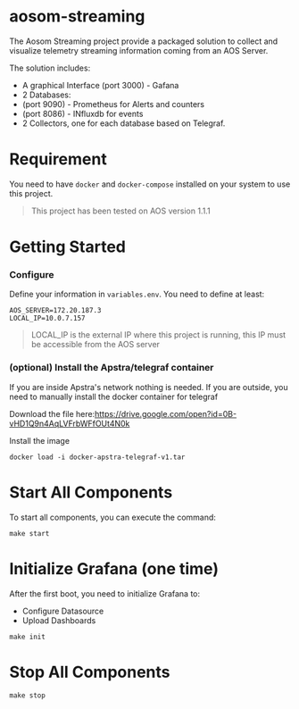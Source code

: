 # aosom-streaming

The Aosom Streaming project provide a packaged solution to collect and visualize
telemetry streaming information coming from an AOS Server.

The solution includes:
- A graphical Interface (port 3000) - Gafana
- 2 Databases:
 - (port 9090) - Prometheus for Alerts and counters
 - (port 8086) - INfluxdb for events
- 2 Collectors, one for each database based on Telegraf.

# Requirement

You need to have `docker` and `docker-compose` installed on your system to use this project.

> This project has been tested on AOS version 1.1.1

# Getting Started

### Configure

Define your information in `variables.env`. You need to define at least:
```
AOS_SERVER=172.20.187.3
LOCAL_IP=10.0.7.157
```

> LOCAL_IP is the external IP where this project is running, this IP must be accessible from the AOS server

### (optional) Install the Apstra/telegraf container

If you are inside Apstra's network nothing is needed.
If you are outside, you need to manually install the docker container for telegraf

Download the file here:https://drive.google.com/open?id=0B-vHD1Q9n4AqLVFrbWFfOUt4N0k

Install the image
```
docker load -i docker-apstra-telegraf-v1.tar
```

# Start All Components

To start all components, you can execute the command:
```
make start
```

# Initialize Grafana (one time)

After the first boot, you need to initialize Grafana to:
- Configure Datasource
- Upload Dashboards

```
make init
```

# Stop All Components

```
make stop
```
